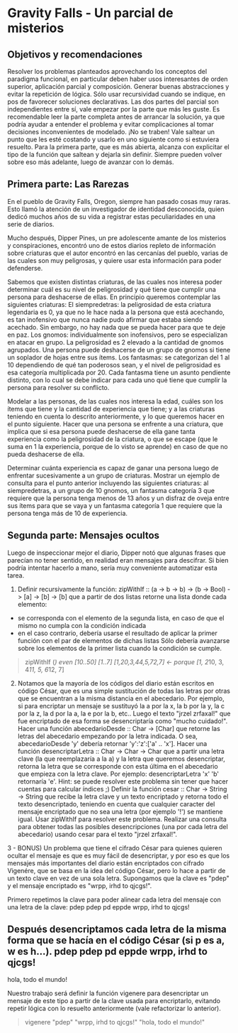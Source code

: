 # Gravity Falls - Un parcial de misterios

## Objetivos y recomendaciones 
Resolver los problemas planteados aprovechando los conceptos del paradigma funcional, en particular deben haber usos interesantes de orden superior, aplicación parcial y composición.
Generar buenas abstracciones y evitar la repetición de lógica.
Sólo usar recursividad cuando se indique, en pos de favorecer soluciones declarativas.
Las dos partes del parcial son independientes entre sí, vale empezar por la parte que más les guste. Es recomendable leer la parte completa antes de arrancar la solución, ya que podría ayudar a entender el problema y evitar complicaciones al tomar decisiones inconvenientes de modelado.
¡No se traben! Vale saltear un punto que les esté costando y usarlo en uno siguiente como si estuviera resuelto. Para la primera parte, que es más abierta, alcanza con explicitar el tipo de la función que saltean y dejarla sin definir. Siempre pueden volver sobre eso más adelante, luego de avanzar con lo demás.

## Primera parte: Las Rarezas
En el pueblo de Gravity Falls, Oregon, siempre han pasado cosas muy raras. Esto llamó la atención de un investigador de identidad desconocida, quien dedicó muchos años de su vida a registrar estas peculiaridades en una serie de diarios.

Mucho después, Dipper Pines, un pre adolescente amante de los misterios y conspiraciones, encontró uno de estos diarios repleto de información sobre criaturas que el autor encontró en las cercanías del pueblo, varias de las cuales son muy peligrosas, y quiere usar esta información para poder defenderse.

Sabemos que existen distintas criaturas, de las cuales nos interesa poder determinar cuál es su nivel de peligrosidad y qué tiene que cumplir una persona para deshacerse de ellas. En principio queremos contemplar las siguientes criaturas:
El siempredetras: la peligrosidad de esta criatura legendaria es 0, ya que no le hace nada a la persona que está acechando, es tan inofensivo que nunca nadie pudo afirmar que estaba siendo acechado. Sin embargo, no hay nada que se pueda hacer para que te deje en paz.
Los gnomos: individualmente son inofensivos, pero se especializan en atacar en grupo. La peligrosidad es 2 elevado a la cantidad de gnomos agrupados. Una persona puede deshacerse de un grupo de gnomos si tiene un soplador de hojas entre sus ítems.
Los fantasmas: se categorizan del 1 al 10 dependiendo de qué tan poderosos sean, y el nivel de peligrosidad es esa categoría multiplicada por 20. Cada fantasma tiene un asunto pendiente distinto, con lo cual se debe indicar para cada uno qué tiene que cumplir la persona para resolver su conflicto.

Modelar a las personas, de las cuales nos interesa la edad, cuáles son los ítems que tiene y la cantidad de experiencia que tiene; y a las criaturas teniendo en cuenta lo descrito anteriormente, y lo que queremos hacer en el punto siguiente.
Hacer que una persona se enfrente a una criatura, que implica que si esa persona puede deshacerse de ella gane tanta experiencia como la peligrosidad de la criatura, o que se escape (que le suma en 1 la experiencia, porque de lo visto se aprende) en caso de que no pueda deshacerse de ella.


Determinar cuánta experiencia es capaz de ganar una persona luego de enfrentar sucesivamente a un grupo de criaturas.
Mostrar un ejemplo de consulta para el punto anterior incluyendo las siguientes criaturas: al siempredetras, a un grupo de 10 gnomos, un fantasma categoría 3 que requiere que la persona tenga menos de 13 años y un disfraz de oveja entre sus ítems para que se vaya y un fantasma categoría 1 que requiere que la persona tenga más de 10 de experiencia.

## Segunda parte: Mensajes ocultos
Luego de inspeccionar mejor el diario, Dipper notó que algunas frases que parecían no tener sentido, en realidad eran mensajes para descifrar. Si bien podría intentar hacerlo a mano, sería muy conveniente automatizar esta tarea.

1) Definir recursivamente la función:
zipWithIf :: (a -> b -> b) -> (b -> Bool) -> [a] -> [b] -> [b] 
que a partir de dos listas retorne una lista donde cada elemento:
- se corresponda con el elemento de la segunda lista, en caso de que el mismo no cumpla con la condición indicada
- en el caso contrario, debería usarse el resultado de aplicar la primer función con el par de elementos de dichas listas
Sólo debería avanzarse sobre los elementos de la primer lista cuando la condición se cumple. 
> zipWithIf (*) even [10..50] [1..7]
[1,20,3,44,5,72,7] ← porque [1, 2*10, 3, 4*11, 5, 6*12, 7]

2) Notamos que la mayoría de los códigos del diario están escritos en código César, que es una simple sustitución de todas las letras por otras que se encuentran a la misma distancia en el abecedario. Por ejemplo, si para encriptar un mensaje se sustituyó la a por la x, la b por la y, la c por la z, la d por la a, la e por la b, etc.. Luego el texto "jrzel zrfaxal!" que fue encriptado de esa forma se desencriptaría como "mucho cuidado!".
Hacer una función abecedarioDesde :: Char -> [Char] que retorne las letras del abecedario empezando por la letra indicada. O sea, abecedarioDesde 'y' debería retornar 'y':'z':['a' .. 'x'].
Hacer una función desencriptarLetra :: Char -> Char -> Char que a partir una letra clave (la que reemplazaría a la a) y la letra que queremos desencriptar, retorna la letra que se corresponde con esta última en el abecedario que empieza con la letra clave. Por ejemplo: desencriptarLetra 'x' 'b' retornaría 'e'.
Hint: se puede resolver este problema sin tener que hacer cuentas para calcular índices ;)
Definir la función cesar :: Char -> String -> String que recibe la letra clave y un texto encriptado y retorna todo el texto desencriptado, teniendo en cuenta que cualquier caracter del mensaje encriptado que no sea una letra (por ejemplo '!') se mantiene igual. Usar zipWithIf para resolver este problema.
Realizar una consulta para obtener todas las posibles desencripciones (una por cada letra del abecedario) usando cesar para el texto "jrzel zrfaxal!".

3 - BONUS) Un problema que tiene el cifrado César para quienes quieren ocultar el mensaje es que es muy fácil de desencriptar, y por eso es que los mensajes más importantes del diario están encriptados con cifrado Vigenére, que se basa en la idea del código César, pero lo hace a partir de un texto clave en vez de una sola letra.
Supongamos que la clave es "pdep" y el mensaje encriptado es "wrpp, irhd to qjcgs!".

Primero repetimos la clave para poder alinear cada letra del mensaje con una letra de la clave:
pdep  pdep pd eppde
wrpp, irhd to qjcgs!

Después desencriptamos cada letra de la misma forma que se hacía en el código César (si p es a, w es h...).
pdep  pdep pd eppde
wrpp, irhd to qjcgs!
-------------------
hola, todo el mundo!

Nuestro trabajo será definir la función vigenere para desencriptar un mensaje de este tipo a partir de la clave usada para encriptarlo, evitando repetir lógica con lo resuelto anteriormente (vale refactorizar lo anterior).
> vigenere "pdep" "wrpp, irhd to qjcgs!"
"hola, todo el mundo!"
